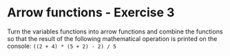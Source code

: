 # Arrow functions - Exercise 3

Turn the variables functions into arrow functions and combine the functions so that
the result of the following mathematical operation is printed on the console: `((2 + 4) * (5 + 2) - 2) / 5`

